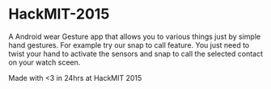 # HackMIT-2015

A Android wear Gesture app that allows you to various things just by simple hand gestures. For example try our snap to call feature. You just need to twist your hand to activate the sensors and snap to call the selected contact on your watch sceen.

Made with <3 in 24hrs at HackMIT 2015
